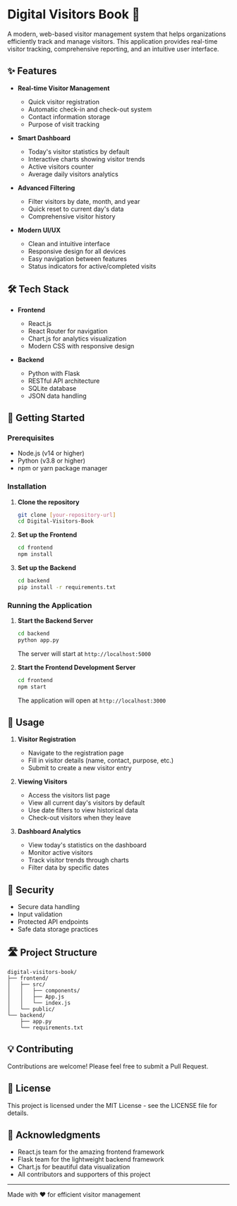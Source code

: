 # Digital Visitors Book 📝

A modern, web-based visitor management system that helps organizations efficiently track and manage visitors. This application provides real-time visitor tracking, comprehensive reporting, and an intuitive user interface.

## ✨ Features

- **Real-time Visitor Management**
  - Quick visitor registration
  - Automatic check-in and check-out system
  - Contact information storage
  - Purpose of visit tracking

- **Smart Dashboard**
  - Today's visitor statistics by default
  - Interactive charts showing visitor trends
  - Active visitors counter
  - Average daily visitors analytics

- **Advanced Filtering**
  - Filter visitors by date, month, and year
  - Quick reset to current day's data
  - Comprehensive visitor history

- **Modern UI/UX**
  - Clean and intuitive interface
  - Responsive design for all devices
  - Easy navigation between features
  - Status indicators for active/completed visits

## 🛠️ Tech Stack

- **Frontend**
  - React.js
  - React Router for navigation
  - Chart.js for analytics visualization
  - Modern CSS with responsive design

- **Backend**
  - Python with Flask
  - RESTful API architecture
  - SQLite database
  - JSON data handling

## 🚀 Getting Started

### Prerequisites

- Node.js (v14 or higher)
- Python (v3.8 or higher)
- npm or yarn package manager

### Installation

1. **Clone the repository**
   ```bash
   git clone [your-repository-url]
   cd Digital-Visitors-Book
   ```

2. **Set up the Frontend**
   ```bash
   cd frontend
   npm install
   ```

3. **Set up the Backend**
   ```bash
   cd backend
   pip install -r requirements.txt
   ```

### Running the Application

1. **Start the Backend Server**
   ```bash
   cd backend
   python app.py
   ```
   The server will start at `http://localhost:5000`

2. **Start the Frontend Development Server**
   ```bash
   cd frontend
   npm start
   ```
   The application will open at `http://localhost:3000`

## 📱 Usage

1. **Visitor Registration**
   - Navigate to the registration page
   - Fill in visitor details (name, contact, purpose, etc.)
   - Submit to create a new visitor entry

2. **Viewing Visitors**
   - Access the visitors list page
   - View all current day's visitors by default
   - Use date filters to view historical data
   - Check-out visitors when they leave

3. **Dashboard Analytics**
   - View today's statistics on the dashboard
   - Monitor active visitors
   - Track visitor trends through charts
   - Filter data by specific dates

## 🔐 Security

- Secure data handling
- Input validation
- Protected API endpoints
- Safe data storage practices

## 🛣️ Project Structure

```
digital-visitors-book/
├── frontend/
│   ├── src/
│   │   ├── components/
│   │   ├── App.js
│   │   └── index.js
│   └── public/
└── backend/
    ├── app.py
    └── requirements.txt
```

## 💡 Contributing

Contributions are welcome! Please feel free to submit a Pull Request.

## 📜 License

This project is licensed under the MIT License - see the LICENSE file for details.

## 🙏 Acknowledgments

- React.js team for the amazing frontend framework
- Flask team for the lightweight backend framework
- Chart.js for beautiful data visualization
- All contributors and supporters of this project

---

Made with ❤️ for efficient visitor management
